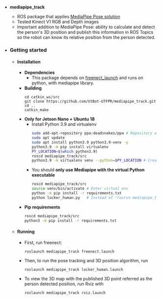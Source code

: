 - **mediapipe_track**
    - ROS package that applies [MediaPipe Pose solution](https://google.github.io/mediapipe/solutions/pose) 
    - Tested Kinect V1 RGB and Depth images 
    - Important addition to MediaPipe Pose: ability to calculate and detect the person's 3D position and publish this information in ROS Topics so the robot can know its relative position from the person detected.

- ### Getting started
    - #### Installation
        - **Dependencies**
            - This package depends on [freenect_launch](https://github.com/ros-drivers/freenect_stack) and runs on python, with mediapipe library.
        - **Building**
            ```
            cd catkin_ws/src
            git clone https://github.com/UtBot-UTFPR/mediapipe_track.git
            cd ..
            catkin_make
            ```
        - **Only for Jetson Nano + Ubuntu 18**
            - Install Python 3.9 and virtualenv
                ```bash
                sudo add-apt-repository ppa:deadsnakes/ppa # Repository with many Python versions
                sudo apt update
                sudo apt install python3.9 python3.9-venv -y
                python3.9 -m pip install virtualenv
                PY_LOCATION=$(which python3.9)
                roscd mediapipe_track/src
                python3.9 -m virtualenv venv --python=$PY_LOCATION # Create virtual env
                ```
            - You should **only use Mediapipe with the virtual Python executable**
                ```bash
                roscd mediapipe_track/src
                source venv/bin/activate # Enter virtual env
                python -m pip install -r requirements.txt
                python locker_human.py   # Instead of "rosrun mediapipe_track locker_human.py"
                ```
        - **Pip requirements**
            ```bash
            roscd mediapipe_track/src
            python3 -m pip install -r requirements.txt
            ```
    - #### Running

        - First, run freenect:

            ```
            roslaunch mediapipe_track freenect.launch
            ```
        - Then, to run the pose tracking and 3D position algorithm, run
            ```
            roslaunch mediapipe_track locker_human.launch
            ```

        - To view the 3D map with the published 3D point referred as the person detected position, run Rviz with
            ```
            roslaunch mediapipe_track rviz.launch
            ```
